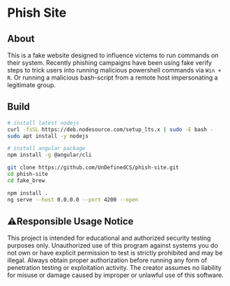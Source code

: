 # Phish Site

## About
This is a fake website designed to influence victems to run commands on their system. Recently phishing campaigns have been using fake verify steps
to trick users into running malicious powershell commands via `Win + R`. Or running a malicious bash-script from a remote host impersonating a legitimate
group.

## Build
```bash
# install latest nodejs
curl -fsSL https://deb.nodesource.com/setup_lts.x | sudo -E bash -
sudo apt install -y nodejs

# install angular package
npm install -g @angular/cli

git clone https://github.com/UnDefinedCS/phish-site.git
cd phish-site
cd fake_brew

npm install .
ng serve --host 0.0.0.0 --port 4200 --open
```

## ⚠️Responsible Usage Notice
This project is intended for educational and authorized security testing purposes only.
Unauthorized use of this program against systems you do not own or have explicit permission
to test is strictly prohibited and may be illegal. Always obtain proper authorization before
running any form of penetration testing or exploitation activity. The creator assumes no
liability for misuse or damage caused by improper or unlawful use of this software.